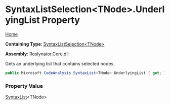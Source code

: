 # SyntaxListSelection\<TNode\>\.UnderlyingList Property

[Home](../../../README.md)

**Containing Type**: [SyntaxListSelection\<TNode\>](../README.md)

**Assembly**: Roslynator\.Core\.dll

  
Gets an underlying list that contains selected nodes\.

```csharp
public Microsoft.CodeAnalysis.SyntaxList<TNode> UnderlyingList { get; }
```

### Property Value

[SyntaxList](https://docs.microsoft.com/en-us/dotnet/api/microsoft.codeanalysis.syntaxlist-1)\<TNode\>

